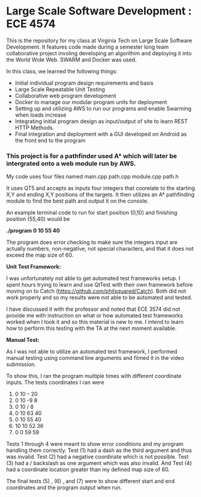 # Large Scale Software Development : ECE 4574
This is the repository for my class at Virginia Tech on Large Scale Software Development. It features code made during a semester long team collaborative project involing developing an algorithim and deploying it into the World Wide Web. SWARM and Docker was used.

In this class, we learned the following things:
* Initial individual program design requirements and basis
* Large Scale Repeatable Unit Testing 
* Collaborative web program development
* Docker to manage our modular program units for deployment
* Setting up and utilizing AWS to run our programs and enable Swarming when loads increase
* Integrating initial program design as input/output of site to learn REST HTTP Methods.
* Final integration and deployment with a GUI developed on Android as the front end to the program


### This project is for a pathfinder used A* which will later be intergrated onto a web module run by AWS.

My code uses four files named
main.cpp 
path.cpp
module.cpp
path.h

It uses QT5 and accepts as inputs four integers that coorelate to the starting X,Y and ending X,Y positions of the targets. It then utilizes an A* pathfinding module to find the best path and output it on the console. 

An example terminal code to run for start position (0,10) and finishing position (55,40) would be

**./program 0 10 55 40**


The program does error checking to make sure the integers input are actually numbers, non-negative, not special characters, and that it does not exceed the map size of 60.

**Unit Test Framework:**

I was unfortunately not able to get automated test frameworks setup. I spent hours trying to learn and use QtTest with their own framework before moving on to Catch (https://github.com/philsquared/Catch). Both did not work properly and so my results were not able to be automated and tested.

I have discussed it with the professor and noted that ECE 3574 did not provide me with instruction on what or how automated test frameworks worked when I took it and so this material is new to me. I intend to learn how to perform this testing with the TA at the next moment available. 

**Manual Test:**

As I was not able to utilize an automated test framework, I performed manual testing using command line arguments and filmed it in the video submission. 

To show this, I ran the program multiple times with different coordinate inputs. The tests coordinates I ran were

1. 0 10 – 20
2. 0 10 -9 8
3. 0 10 / 8
4. 0 10 63 40
5. 0 10 55 40
6. 10 10 52 36
7. 0 0 59 59

Tests 1 through 4 were meant to show error conditions and my program handling them correctly. Test (1) had a dash as the third argument and thus was invalid. Test (2) had a negative coordinate which is not possible. Test (3) had a / backslash as one argument which was also invalid. And Test (4) had a coordinate location greater than my defined map size of 60.

The final tests (5) , (6) , and (7) were to show different start and end coordinates and the program output when run. 
